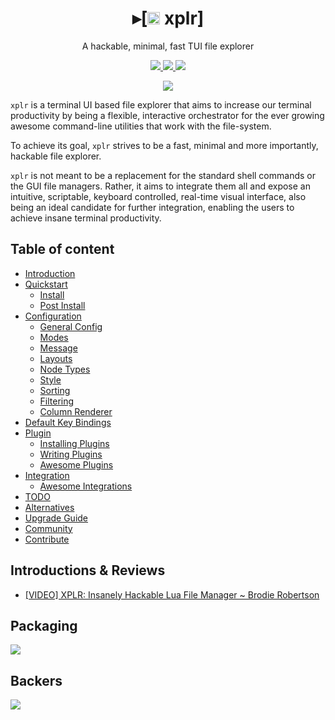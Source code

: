 <h1 align="center">
  ▸[<a href="https://github.com/sayanarijit/xplr/blob/main/assets/icon/xplr.svg" target="_blank"><img src="https://s3.gifyu.com/images/xplr32.png" alt="▓▓" height="20" width="20" /></a> xplr]
</h1>

<p align="center">
A hackable, minimal, fast TUI file explorer
</p>

<p align="center">

<a href="https://crates.io/crates/xplr" target="_blank">
<img src="https://img.shields.io/crates/v/xplr.svg" />
</a>

<a href="https://github.com/sayanarijit/xplr/commits" target="_blank">
<img src="https://img.shields.io/github/commit-activity/m/sayanarijit/xplr" />
</a>

<a href="https://discord.gg/JmasSPCcz3" target="_blank">
<img src="https://img.shields.io/discord/834369918312382485?logo=discord&style=social" />
</a>

</p>

<p align="center">
<img src="https://s3.gifyu.com/images/xplr-0.5.0.gif" />
</p>

`xplr` is a terminal UI based file explorer that aims to increase our terminal
productivity by being a flexible, interactive orchestrator for the ever growing
awesome command-line utilities that work with the file-system.

To achieve its goal, `xplr` strives to be a fast, minimal and more importantly,
hackable file explorer.

`xplr` is not meant to be a replacement for the standard shell commands or the
GUI file managers. Rather, it aims to integrate them all and expose an
intuitive, scriptable, keyboard controlled, real-time visual interface, also
being an ideal candidate for further integration, enabling the users to achieve
insane terminal productivity.

Table of content
----------------

- [Introduction](https://arijitbasu.in/xplr/en/introduction.html)
- [Quickstart](https://arijitbasu.in/xplr/en/quickstart.html)
  - [Install](https://arijitbasu.in/xplr/en/install.html)
  - [Post Install](https://arijitbasu.in/xplr/en/post-install.html)
- [Configuration](https://arijitbasu.in/xplr/en/configuration.html)
  - [General Config](https://arijitbasu.in/xplr/en/general-config.html)
  - [Modes](https://arijitbasu.in/xplr/en/modes.html)
  - [Message](https://arijitbasu.in/xplr/en/message.html)
  - [Layouts](https://arijitbasu.in/xplr/en/layouts.html)
  - [Node Types](https://arijitbasu.in/xplr/en/node_types.html)
  - [Style](https://arijitbasu.in/xplr/en/style.html)
  - [Sorting](https://arijitbasu.in/xplr/en/sorting.html)
  - [Filtering](https://arijitbasu.in/xplr/en/filtering.html)
  - [Column Renderer](https://arijitbasu.in/xplr/en/column-renderer.html)
- [Default Key Bindings](https://arijitbasu.in/xplr/en/default-key-bindings.html)
- [Plugin](https://arijitbasu.in/xplr/en/plugin.html)
  - [Installing Plugins](https://arijitbasu.in/xplr/en/installing-plugins.html)
  - [Writing Plugins](https://arijitbasu.in/xplr/en/writing-plugins.html)
  - [Awesome Plugins](https://arijitbasu.in/xplr/en/awesome-plugins.html)
- [Integration](https://arijitbasu.in/xplr/en/integration.html)
  - [Awesome Integrations](https://arijitbasu.in/xplr/en/awesome-integrations.html)
- [TODO](https://arijitbasu.in/xplr/en/todo.html)
- [Alternatives](https://arijitbasu.in/xplr/en/alternatives.html)
- [Upgrade Guide](https://arijitbasu.in/xplr/en/upgrade-guide.html)
- [Community](https://arijitbasu.in/xplr/en/community.html)
- [Contribute](https://arijitbasu.in/xplr/en/contribute.html)


Introductions & Reviews
-----------------------

- [[VIDEO] XPLR: Insanely Hackable Lua File Manager ~ Brodie Robertson](https://youtu.be/MaVRtYh1IRU)


Packaging
---------

<a href="https://repology.org/project/xplr/versions" target="_blank"><img src="https://repology.org/badge/vertical-allrepos/xplr.svg" /></a>


Backers
-------

<a href="https://opencollective.com/xplr#backer" target="_blank"><img src="https://opencollective.com/xplr/tiers/backer.svg?width=890" /></a>
